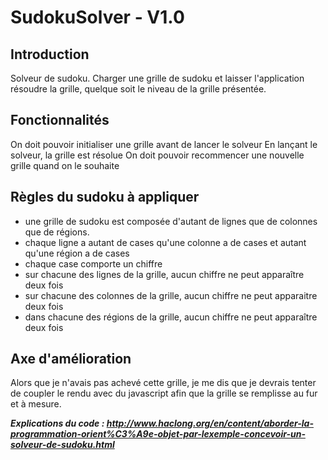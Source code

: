 SudokuSolver - V1.0
=======================

Introduction
------------
Solveur de sudoku. 
Charger une grille de sudoku et laisser l'application résoudre la grille, quelque soit le niveau de la grille présentée.


Fonctionnalités
------------
On doit pouvoir initialiser une grille avant de lancer le solveur
En lançant le solveur, la grille est résolue
On doit pouvoir recommencer une nouvelle grille quand on le souhaite


Règles du sudoku à appliquer
------------
* une grille de sudoku est composée d'autant de lignes que de colonnes que de régions.
* chaque ligne a autant de cases qu'une colonne a de cases et autant qu'une région a de cases
* chaque case comporte un chiffre
* sur chacune des lignes de la grille, aucun chiffre ne peut apparaître deux fois
* sur chacune des colonnes de la grille, aucun chiffre ne peut apparaitre deux fois
* dans chacune des régions de la grille, aucun chiffre ne peut apparaître deux fois


Axe d'amélioration
------------
Alors que je n'avais pas achevé cette grille, je me dis que je devrais tenter de coupler le rendu avec du javascript afin que la grille se remplisse au fur et à mesure.

***Explications du code : http://www.haclong.org/en/content/aborder-la-programmation-orient%C3%A9e-objet-par-lexemple-concevoir-un-solveur-de-sudoku.html***
